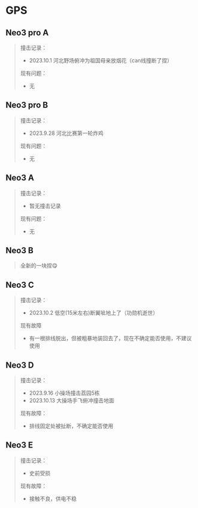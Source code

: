 # GPS
## Neo3 pro A
> 撞击记录：
> - 2023.10.1 河北野场俯冲为祖国母亲放烟花（can线撞断了捏）
> 
> 现有问题：
> - 无

## Neo3 pro B
> 撞击记录：
> - 2023.9.28 河北比赛第一轮炸鸡
> 
> 现有问题：
> - 无

## Neo3 A
> 撞击记录：
> - 暂无撞击记录
> 
> 现有问题：
> - 无

## Neo3 B
> 全新的一块捏😋

## Neo3 C
> 撞击记录：
> - 2023.10.2 低空(15米左右)断翼呲地上了（功勋机逝世）
> 
> 现有故障
> - 有一根排线脱出，但被粗暴地装回去了，现在不确定能否使用，不建议使用

## Neo3 D
> 撞击记录：
> - 2023.9.16  小操场撞击荔园5栋
> - 2023.10.13 大操场手飞俯冲撞击地面
> 
> 现有故障：
> - 排线固定处被扯断，不确定能否使用

## Neo3 E
> 撞击记录：
> - 史前受损
> 
> 现有故障：
> - 接触不良，供电不稳
